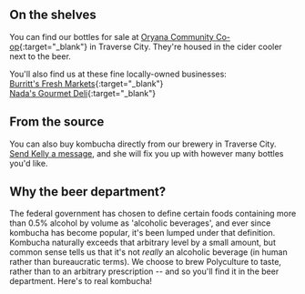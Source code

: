 <h2 class="post--title">On the shelves</h2>

You can find our bottles for sale at [Oryana Community Co-op](https://osm.org/go/ZV9Gt7dAh-?m=){:target="_blank"} in Traverse City. They're housed in the cider cooler next to the beer.

You'll also find us at these fine locally-owned businesses:  
[Burritt's Fresh Markets](https://osm.org/go/ZV9Gy3W84-?m=){:target="_blank"}  
[Nada's Gourmet Deli](https://osm.org/go/ZV9GzgSGw-?m=){:target="_blank"}

<h2 class="post--title">From the source</h2>

You can also buy kombucha directly from our brewery in Traverse City. [Send Kelly a message](mailto:kelly@polyculturekombucha.com), and she will fix you up with however many bottles you'd like.

<h2 class="post--title">Why the beer department?</h2>

The federal government has chosen to define certain foods containing more than 0.5% alcohol by volume as 'alcoholic beverages', and ever since kombucha has become popular, it's been lumped under that definition. Kombucha naturally exceeds that arbitrary level by a small amount, but common sense tells us that it's not *really* an alcoholic beverage (in human rather than bureaucratic terms). We choose to brew Polyculture to taste, rather than to an arbitrary prescription -- and so you'll find it in the beer department. Here's to real kombucha!